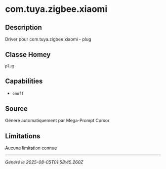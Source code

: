 # com.tuya.zigbee.xiaomi

## Description
Driver pour com.tuya.zigbee.xiaomi - plug

## Classe Homey
`plug`

## Capabilities
- `onoff`

## Source
Généré automatiquement par Mega-Prompt Cursor

## Limitations
Aucune limitation connue

---
*Généré le 2025-08-05T01:58:45.260Z*
